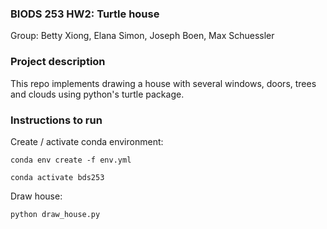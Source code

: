 ### BIODS 253 HW2: Turtle house
Group: Betty Xiong, Elana Simon, Joseph Boen, Max Schuessler

### Project description
This repo implements drawing a house with several windows, doors, trees and clouds using python's turtle package.

### Instructions to run

Create / activate conda environment:

`conda env create -f env.yml`

`conda activate bds253`

Draw house:

`python draw_house.py`
